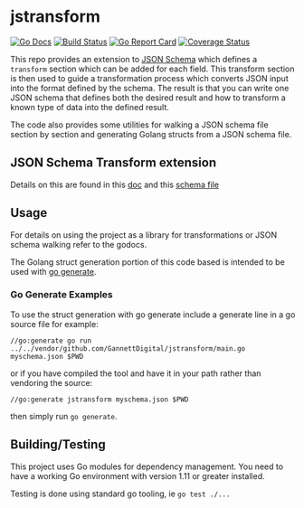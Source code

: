 # jstransform
[![Go Docs](https://godoc.org/github.com/GannettDigital/jstransform?status.svg)](https://godoc.org/github.com/GannettDigital/jstransform)
[![Build Status](https://travis-ci.org/GannettDigital/jstransform.svg)](https://travis-ci.org/GannettDigital/jstransform)
[![Go Report Card](https://goreportcard.com/badge/github.com/GannettDigital/jstransform)](https://goreportcard.com/report/github.com/GannettDigital/jstransform)
[![Coverage Status](https://coveralls.io/repos/github/GannettDigital/jstransform/badge.svg?branch=master)](https://coveralls.io/github/GannettDigital/jstransform?branch=master)


This repo provides an extension to [JSON Schema](http://json-schema.org/) which defines a `transform` section which can be added for each field.
This transform section is then used to guide a transformation process which converts JSON input into the format defined by the schema.
The result is that you can write one JSON schema that defines both the desired result and how to transform a known type of data into the defined result.

The code also provides some utilities for walking a JSON schema file section by section and generating Golang structs from a JSON schema file.

## JSON Schema Transform extension
Details on this are found in this [doc](./transform.adoc) and this [schema file](./transformSchema.json)

## Usage
For details on using the project as a library for transformations or JSON schema walking refer to the godocs.

The Golang struct generation portion of this code based is intended to be used with [go generate](https://blog.golang.org/generate).

### Go Generate Examples

To use the struct generation with go generate include a generate line in a go source file for example:

    //go:generate go run ../../vendor/github.com/GannettDigital/jstransform/main.go myschema.json $PWD

or if you have compiled the tool and have it in your path rather than vendoring the source:

    //go:generate jstransform myschema.json $PWD

then simply run `go generate`.

## Building/Testing
This project uses Go modules for dependency management. You need to have a working Go environment with version 1.11 or greater installed. 

Testing is done using standard go tooling, ie `go test ./...`
